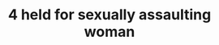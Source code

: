 ---
direct_url: https://indianexpress.com/article/cities/kolkata/4-held-for-sexually-assaulting-woman-8265280/
layout: post
title: 4 held for  sexually assaulting  woman
tags: [held]
---